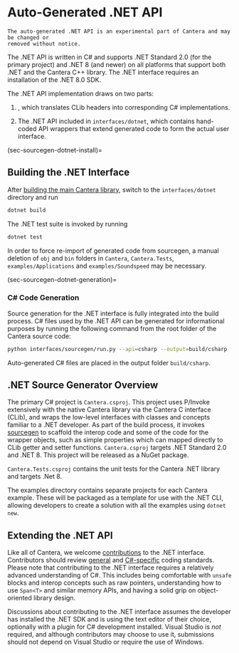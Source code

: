 # Auto-Generated .NET API

```{caution}
The auto-generated .NET API is an experimental part of Cantera and may be changed or
removed without notice.
```

The .NET API is written in C# and supports .NET Standard 2.0 (for the primary project)
and .NET 8 (and newer) on all platforms that support both .NET and the Cantera C++
library. The .NET interface requires an installation of the .NET 8.0 SDK.

The .NET API implementation draws on two parts:

1. [](sec-sourcegen-dotnet-generation), which translates CLib headers into
   corresponding C# implementations.

1. The .NET API included in `interfaces/dotnet`, which contains hand-coded API wrappers
   that extend generated code to form the actual user interface.

(sec-sourcegen-dotnet-install)=
## Building the .NET Interface

After [building the main Cantera library](sec-compiling), switch to the
`interfaces/dotnet` directory and run

```bash
dotnet build
```

The .NET test suite is invoked by running

```bash
dotnet test
```

In order to force re-import of generated code from sourcegen, a manual deletion of
`obj` and `bin` folders in `Cantera`, `Cantera.Tests`, `examples/Applications` and
`examples/Soundspeed` may be necessary.

(sec-sourcegen-dotnet-generation)=
### C# Code Generation

Source generation for the .NET interface is fully integrated into the build process.
C# files used by the .NET API can be generated for informational purposes by running the
following command from the root folder of the Cantera source code:

```bash
python interfaces/sourcegen/run.py --api=csharp --output=build/csharp
```

Auto-generated C# files are placed in the output folder `build/csharp`.

## .NET Source Generator Overview

The primary C# project is `Cantera.csproj`. This project uses P/Invoke extensively with
the native Cantera library via the Cantera C interface (CLib), and wraps the low-level
interfaces with classes and concepts familiar to a .NET developer. As part of the build
process, it invokes [sourcegen](sourcegen) to scaffold the interop code and some of the
code for the wrapper objects, such as simple properties which can mapped directly to
CLib getter and setter functions. `Cantera.csproj` targets .NET Standard 2.0 and .NET 8.
This project will be released as a NuGet package.

`Cantera.Tests.csproj` contains the unit tests for the Cantera .NET library and targets
.Net 8.

The examples directory contains separate projects for each Cantera example. These will
be packaged as a template for use with the .NET CLI, allowing developers to create a
solution with all the examples using `dotnet new`.

## Extending the .NET API

Like all of Cantera, we welcome [contributions](CONTRIBUTING) to the .NET interface.
Contributors should review [general](sec-style-general) and
[C#-specific](sec-style-csharp) coding standards. Please note that contributing to the
.NET interface requires a relatively advanced understanding of C#.
This includes being comfortable with `unsafe` blocks and interop concepts such as raw
pointers, understanding how to use `Span<T>` and similar memory APIs, and having a solid
grip on object-oriented library design.

Discussions about contributing to the .NET interface assumes the developer has installed
the .NET SDK and is using the text editor of their choice, optionally with a plugin for
C# development installed. Visual Studio is _not_ required, and although contributors
may choose to use it, submissions should not depend on Visual Studio or require
the use of Windows.
